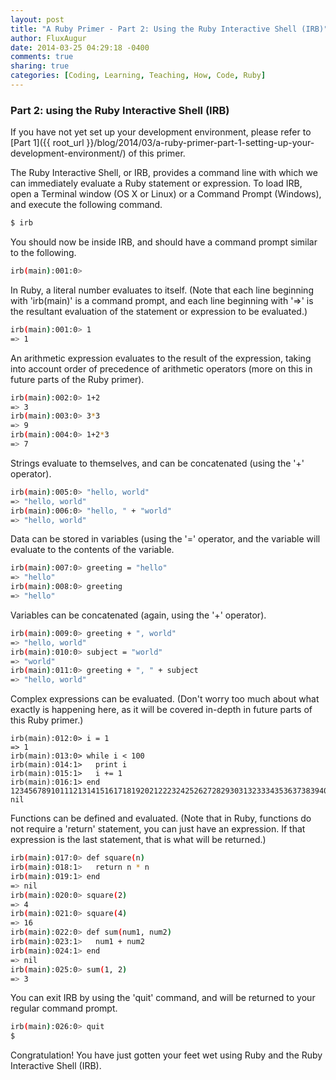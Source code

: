 ```yaml
---
layout: post
title: "A Ruby Primer - Part 2: Using the Ruby Interactive Shell (IRB)"
author: FluxAugur
date: 2014-03-25 04:29:18 -0400
comments: true
sharing: true
categories: [Coding, Learning, Teaching, How, Code, Ruby]
---
```

### Part 2: using the Ruby Interactive Shell (IRB)

If you have not yet set up your development environment, please refer to [Part 1]({{ root_url }}/blog/2014/03/a-ruby-primer-part-1-setting-up-your-development-environment/) of this primer.

The Ruby Interactive Shell, or IRB, provides a command line with which we can immediately evaluate a Ruby statement or expression. To load IRB, open a Terminal window (OS X or Linux) or a Command Prompt (Windows), and execute the following command.

``` bash Loading IRB
$ irb
```

You should now be inside IRB, and should have a command prompt similar to the following.

``` bash IRB command prompt
irb(main):001:0>
```

In Ruby, a literal number evaluates to itself. (Note that each line beginning with 'irb(main)' is a command prompt, and each line beginning with '=>' is the resultant evaluation of the statement or expression to be evaluated.)

``` bash Evaluation of a literal number
irb(main):001:0> 1
=> 1
```

An arithmetic expression evaluates to the result of the expression, taking into account order of precedence of arithmetic operators (more on this in future parts of the Ruby primer).

``` bash Evaluation of an arithmetic expression
irb(main):002:0> 1+2
=> 3
irb(main):003:0> 3*3
=> 9
irb(main):004:0> 1+2*3
=> 7
```

Strings evaluate to themselves, and can be concatenated (using the '+' operator).

``` bash Evaluation of a string
irb(main):005:0> "hello, world"
=> "hello, world"
irb(main):006:0> "hello, " + "world"
=> "hello, world"
```

Data can be stored in variables (using the '=' operator, and the variable will evaluate to the contents of the variable.

``` bash Storing data in and evaluating variables
irb(main):007:0> greeting = "hello"
=> "hello"
irb(main):008:0> greeting
=> "hello"
```

Variables can be concatenated (again, using the '+' operator).

``` bash Concatenating and evaluating variables
irb(main):009:0> greeting + ", world"
=> "hello, world"
irb(main):010:0> subject = "world"
=> "world"
irb(main):011:0> greeting + ", " + subject
=> "hello, world"
```

Complex expressions can be evaluated. (Don't worry too much about what exactly is happening here, as it will be covered in-depth in future parts of this Ruby primer.)

``` Evaluating a complex expression
irb(main):012:0> i = 1
=> 1
irb(main):013:0> while i < 100
irb(main):014:1>   print i
irb(main):015:1>   i += 1
irb(main):016:1> end
123456789101112131415161718192021222324252627282930313233343536373839404142434445464748495051525354555657585960616263646566676869707172737475767778798081828384858687888990919293949596979899=> nil
```

Functions can be defined and evaluated. (Note that in Ruby, functions do not require a 'return' statement, you can just have an expression. If that expression is the last statement, that is what will be returned.)

``` bash Defining and evaluating functions
irb(main):017:0> def square(n)
irb(main):018:1>   return n * n
irb(main):019:1> end
=> nil
irb(main):020:0> square(2)
=> 4
irb(main):021:0> square(4)
=> 16
irb(main):022:0> def sum(num1, num2)
irb(main):023:1>   num1 + num2
irb(main):024:1> end
=> nil
irb(main):025:0> sum(1, 2)
=> 3
```

You can exit IRB by using the 'quit' command, and will be returned to your regular command prompt.

``` bash Exiting IRB
irb(main):026:0> quit
$
```

Congratulation! You have just gotten your feet wet using Ruby and the Ruby Interactive Shell (IRB).
